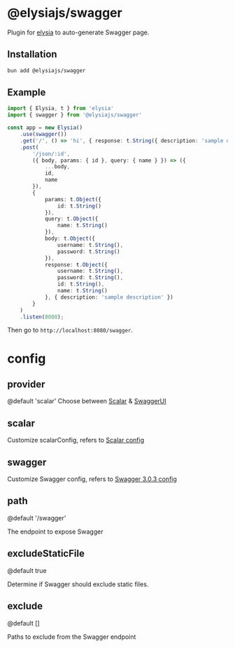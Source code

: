 # @elysiajs/swagger
Plugin for [elysia](https://github.com/elysiajs/elysia) to auto-generate Swagger page.

## Installation
```bash
bun add @elysiajs/swagger
```

## Example
```typescript
import { Elysia, t } from 'elysia'
import { swagger } from '@elysiajs/swagger'

const app = new Elysia()
    .use(swagger())
    .get('/', () => 'hi', { response: t.String({ description: 'sample description' }) })
    .post(
        '/json/:id',
        ({ body, params: { id }, query: { name } }) => ({
            ...body,
            id,
            name
        }),
        {
            params: t.Object({
                id: t.String()
            }),
            query: t.Object({
                name: t.String()
            }),
            body: t.Object({
                username: t.String(),
                password: t.String()
            }),
            response: t.Object({
                username: t.String(),
                password: t.String(),
                id: t.String(),
                name: t.String()
            }, { description: 'sample description' })
        }
    )
    .listen(8080);
```

Then go to `http://localhost:8080/swagger`.

# config

## provider
@default 'scalar'
Choose between [Scalar](https://github.com/scalar/scalar) & [SwaggerUI](https://github.com/swagger-api/swagger-ui)

## scalar
Customize scalarConfig, refers to [Scalar config](https://github.com/scalar/scalar/blob/main/documentation/configuration.md)

## swagger
Customize Swagger config, refers to [Swagger 3.0.3 config](https://swagger.io/specification/v3)

## path
@default '/swagger'

The endpoint to expose Swagger

## excludeStaticFile
@default true

Determine if Swagger should exclude static files.

## exclude
@default []

Paths to exclude from the Swagger endpoint
